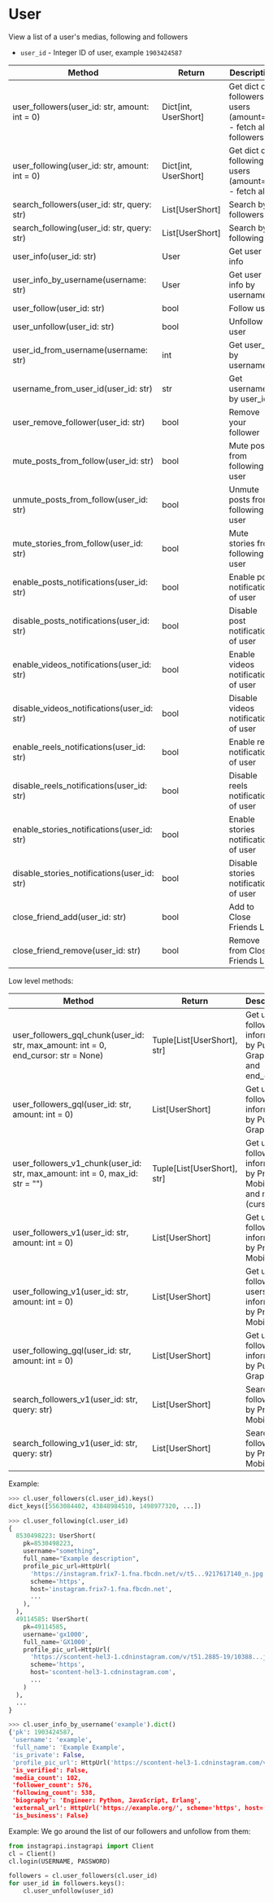# User

View a list of a user's medias, following and followers

* `user_id` - Integer ID of user, example `1903424587`

| Method                                        | Return                | Description                                                  |
|-----------------------------------------------|-----------------------|--------------------------------------------------------------|
| user_followers(user_id: str, amount: int = 0) | Dict\[int, UserShort] | Get dict of followers users (amount=0 - fetch all followers) |
| user_following(user_id: str, amount: int = 0) | Dict\[int, UserShort] | Get dict of following users (amount=0 - fetch all)           |
| search_followers(user_id: str, query: str)    | List[UserShort]       | Search by followers                                          |
| search_following(user_id: str, query: str)    | List[UserShort]       | Search by following                                          |
| user_info(user_id: str)                       | User                  | Get user info                                                |
| user_info_by_username(username: str)          | User                  | Get user info by username                                    |
| user_follow(user_id: str)                     | bool                  | Follow user                                                  |
| user_unfollow(user_id: str)                   | bool                  | Unfollow user                                                |
| user_id_from_username(username: str)          | int                   | Get user_id by username                                      |
| username_from_user_id(user_id: str)           | str                   | Get username by user_id                                      |
| user_remove_follower(user_id: str)            | bool                  | Remove your follower                                         |
| mute_posts_from_follow(user_id: str)          | bool                  | Mute posts from following user                               |
| unmute_posts_from_follow(user_id: str)        | bool                  | Unmute posts from following user                             |
| mute_stories_from_follow(user_id: str)        | bool                  | Mute stories from following user                             |
| enable_posts_notifications(user_id: str)      | bool                  | Enable post notifications of user                            |
| disable_posts_notifications(user_id: str)     | bool                  | Disable post notifications of user                           |
| enable_videos_notifications(user_id: str)     | bool                  | Enable videos notifications of user                          |
| disable_videos_notifications(user_id: str)    | bool                  | Disable videos notifications of user                         |
| enable_reels_notifications(user_id: str)      | bool                  | Enable reels notifications of user                           |
| disable_reels_notifications(user_id: str)     | bool                  | Disable reels notifications of user                          |
| enable_stories_notifications(user_id: str)    | bool                  | Enable stories notifications of user                         |
| disable_stories_notifications(user_id: str)   | bool                  | Disable stories notifications of user                        |
| close_friend_add(user_id: str)                | bool                  | Add to Close Friends List                                    |
| close_friend_remove(user_id: str)             | bool                  | Remove from Close Friends List                               |

Low level methods:

| Method                                                                              | Return                      | Description                                                                |
|-------------------------------------------------------------------------------------|-----------------------------|----------------------------------------------------------------------------|
| user_followers_gql_chunk(user_id: str, max_amount: int = 0, end_cursor: str = None) | Tuple[List[UserShort], str] | Get user's followers information by Public Graphql API and end_cursor      |
| user_followers_gql(user_id: str, amount: int = 0)                                   | List[UserShort]             | Get user's followers information by Public Graphql API                     |
| user_followers_v1_chunk(user_id: str, max_amount: int = 0, max_id: str = "")        | Tuple[List[UserShort], str] | Get user's followers information by Private Mobile API and max_id (cursor) |
| user_followers_v1(user_id: str, amount: int = 0)                                    | List[UserShort]             | Get user's followers information by Private Mobile API                     |
| user_following_v1(user_id: str, amount: int = 0)                                    | List[UserShort]             | Get user's following users information by Private Mobile API               |
| user_following_gql(user_id: str, amount: int = 0)                                   | List[UserShort]             | Get user's following information by Public Graphql API                     |
| search_followers_v1(user_id: str, query: str)                                       | List[UserShort]             | Search by followers by Private Mobile API                                  |
| search_following_v1(user_id: str, query: str)                                       | List[UserShort]             | Search by following by Private Mobile API                                  |

Example:

``` python
>>> cl.user_followers(cl.user_id).keys()
dict_keys([5563084402, 43848984510, 1498977320, ...])

>>> cl.user_following(cl.user_id)
{
  8530498223: UserShort(
    pk=8530498223,
    username="something",
    full_name="Example description",
    profile_pic_url=HttpUrl(
      'https://instagram.frix7-1.fna.fbcdn.net/v/t5...9217617140_n.jpg',
      scheme='https',
      host='instagram.frix7-1.fna.fbcdn.net',
      ...
    ),
  ),
  49114585: UserShort(
    pk=49114585,
    username='gx1000',
    full_name='GX1000',
    profile_pic_url=HttpUrl(
      'https://scontent-hel3-1.cdninstagram.com/v/t51.2885-19/10388...jpg',
      scheme='https',
      host='scontent-hel3-1.cdninstagram.com',
      ...
    )
  ),
  ...
}

>>> cl.user_info_by_username('example').dict()
{'pk': 1903424587,
 'username': 'example',
 'full_name': 'Example Example',
 'is_private': False,
 'profile_pic_url': HttpUrl('https://scontent-hel3-1.cdninstagram.com/v/t51.2885-19/s150x150/123884060_803537687159702_2508263208740189974_n.jpg?...', scheme='https', host='scontent-hel3-1.cdninstagram.com', tld='com', host_type='domain', ...'),
 'is_verified': False,
 'media_count': 102,
 'follower_count': 576,
 'following_count': 538,
 'biography': 'Engineer: Python, JavaScript, Erlang',
 'external_url': HttpUrl('https://example.org/', scheme='https', host='example.org', tld='com', host_type='domain', path='/'),
 'is_business': False}

```

Example: We go around the list of our followers and unfollow from them:

``` python
from instagrapi.instagrapi import Client
cl = Client()
cl.login(USERNAME, PASSWORD)

followers = cl.user_followers(cl.user_id)
for user_id in followers.keys():
    cl.user_unfollow(user_id)
```
